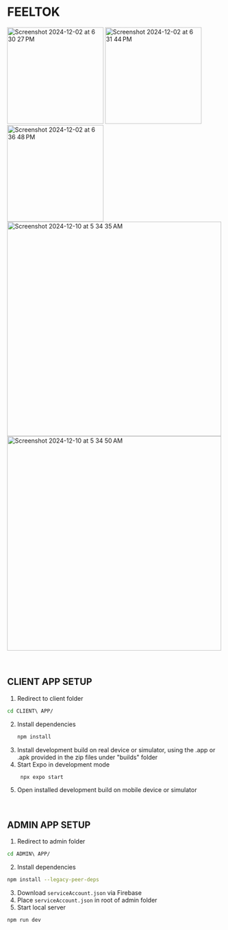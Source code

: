 # FEELTOK
<img width="225" alt="Screenshot 2024-12-02 at 6 30 27 PM" src="https://github.com/user-attachments/assets/52d5fac0-a5e5-48ef-8589-7ee2334f38d0">
<img width="225" alt="Screenshot 2024-12-02 at 6 31 44 PM" src="https://github.com/user-attachments/assets/8f2f8d9c-0126-4c7e-b7bc-67c8a1d92da5">
<img width="225" alt="Screenshot 2024-12-02 at 6 36 48 PM" src="https://github.com/user-attachments/assets/abc111e5-7f98-41f9-8bc3-f3e1a0e7192b">

<img width="500" alt="Screenshot 2024-12-10 at 5 34 35 AM" src="https://github.com/user-attachments/assets/b6048138-8bf0-4928-ad20-bc560324a3ed">
<img width="500" alt="Screenshot 2024-12-10 at 5 34 50 AM" src="https://github.com/user-attachments/assets/f6ca2b5d-13af-4002-a43a-b94a1c34c815">

&emsp;

## CLIENT APP SETUP
1. Redirect to client folder
```bash
cd CLIENT\ APP/
```
2. Install dependencies
   ```bash
   npm install
   ```
3. Install development build on real device or simulator, using the .app or .apk provided in the zip files under "builds" folder
4. Start Expo in development mode
   ```bash
    npx expo start
   ```
5. Open installed development build on mobile device or simulator

&emsp;

## ADMIN APP SETUP
1. Redirect to admin folder
```bash
cd ADMIN\ APP/
```
2. Install dependencies
```bash
npm install --legacy-peer-deps
```
3. Download `serviceAccount.json` via Firebase
4. Place `serviceAccount.json` in root of admin folder
5. Start local server
```bash
npm run dev
```
